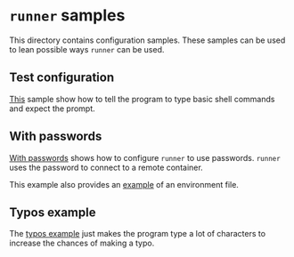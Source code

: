 # `runner` samples

This directory contains configuration samples. These samples can be
used to lean possible ways `runner` can be used.

## Test configuration

[This](test_conf.yaml) sample show how to tell the program to type basic
shell commands and expect the prompt.

## With passwords

[With passwords](with_passwords/passwords.yaml) shows how to configure
`runner` to use passwords. `runner` uses the password to connect to a
remote container.

This example also provides an [example](with_passwords/.env) of an
environment file.

## Typos example

The [typos example](typos.yaml) just makes the program type a lot
of characters to increase the chances of making a typo.
